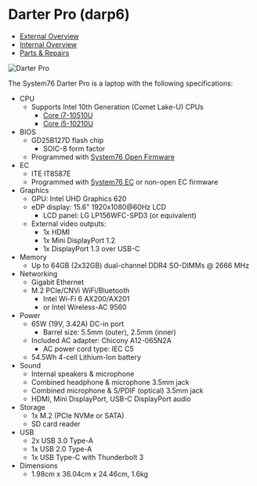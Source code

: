 # Darter Pro (darp6)

- [External Overview](./external-overview.md)
- [Internal Overview](./internal-overview.md)
- [Parts & Repairs](./repairs.md)

![Darter Pro](./img/darp6.png)

The System76 Darter Pro is a laptop with the following specifications:

- CPU
    - Supports Intel 10th Generation (Comet Lake-U) CPUs
        - [Core i7-10510U](https://ark.intel.com/content/www/us/en/ark/products/196449/intel-core-i7-10510u-processor-8m-cache-up-to-4-90-ghz.html)
        - [Core i5-10210U](https://ark.intel.com/content/www/us/en/ark/products/195436/intel-core-i5-10210u-processor-6m-cache-up-to-4-20-ghz.html)
- BIOS
    - GD25B127D flash chip
        - SOIC-8 form factor
    - Programmed with [System76 Open Firmware](https://github.com/system76/firmware-open)
- EC
    - ITE IT8587E
    - Programmed with [System76 EC](https://github.com/system76/ec) or non-open EC firmware
- Graphics
    - GPU: Intel UHD Graphics 620
    - eDP display: 15.6" 1920x1080@60Hz LCD
        - LCD panel: LG LP156WFC-SPD3 (or equivalent)
    - External video outputs:
        - 1x HDMI
        - 1x Mini DisplayPort 1.2
        - 1x DisplayPort 1.3 over USB-C
- Memory
    - Up to 64GB (2x32GB) dual-channel DDR4 SO-DIMMs @ 2666 MHz
- Networking
    - Gigabit Ethernet
    - M.2 PCIe/CNVi WiFi/Bluetooth
        - Intel Wi-Fi 6 AX200/AX201
        - or Intel Wireless-AC 9560
- Power
    - 65W (19V, 3.42A) DC-in port
        - Barrel size: 5.5mm (outer), 2.5mm (inner)
    - Included AC adapter: Chicony A12-065N2A
        - AC power cord type: IEC C5
    - 54.5Wh 4-cell Lithium-Ion battery
- Sound
    - Internal speakers & microphone
    - Combined headphone & microphone 3.5mm jack
    - Combined microphone & S/PDIF (optical) 3.5mm jack
    - HDMI, Mini DisplayPort, USB-C DisplayPort audio
- Storage
    - 1x M.2 (PCIe NVMe or SATA)
    - SD card reader
- USB
    - 2x USB 3.0 Type-A
    - 1x USB 2.0 Type-A
    - 1x USB Type-C with Thunderbolt 3
- Dimensions
    - 1.98cm x 36.04cm x 24.46cm, 1.6kg
